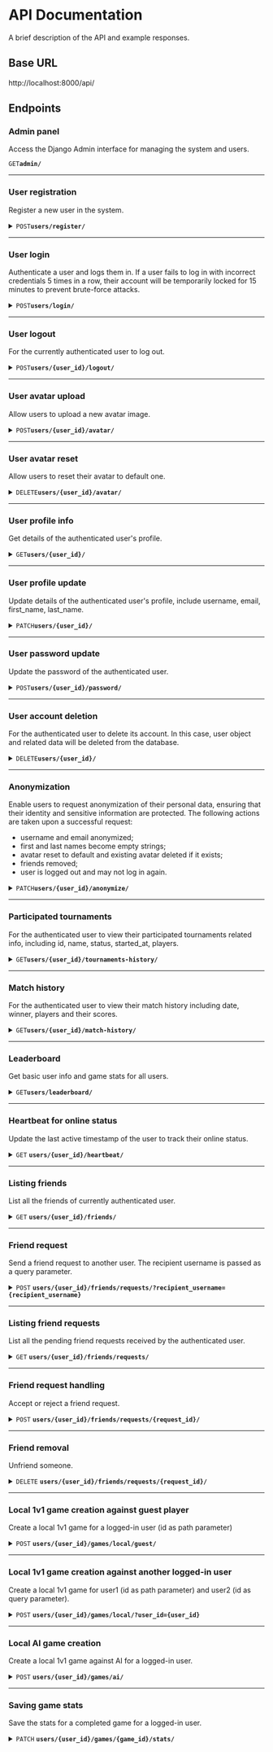 # API Documentation

A brief description of the API and example responses.

## Base URL

http://localhost:8000/api/

## Endpoints

### Admin panel

Access the Django Admin interface for managing the system and users.

<code>GET</code><code><b>admin/</b></code>

---

### User registration

Register a new user in the system.

<details>
    <summary><code>POST</code><code><b>users/register/</b></code></summary>

- **Expected Request Body**:
  ```json
  {
    "username": "user1",
    "password1": "securepassword123",
    "password2": "securepassword123"
  }
  ```
- **Response**
  - **201**
    ```json
    {
      "id": 1,
      "username": "user1",
      "message": "User created."
    }
    ```
  - **400**
    ```json
    { "errors": { "username": ["A user with that username already exists."] } }
    ```
    ```json
    { "errors": { "password2": ["The two password fields didn’t match."] } }
    ```
    ```json
    {
      "errors": {
        "password2": [
          "This password is too short. It must contain at least 8 characters.",
          "This password is too common.",
          "This password is entirely numeric."
        ]
      }
    }
    ```

</details>

---

### User login

Authenticate a user and logs them in. If a user fails to log in with incorrect credentials 5 times in a row, their account will be temporarily locked for 15 minutes to prevent brute-force attacks.

<details>
    <summary><code>POST</code><code><b>users/login/</b></code></summary>

- **Expected Request Body**:
  ```json
  {
    "username": "user1",
    "password": "securepassword123"
  }
  ```
- **Response**
  - **200**
    ```json
    {
      "id": 1,
      "username": "user1",
      "message": "Login successful."
    }
    ```
  - **400**
    ```json
    { "errors": "User is already authenticated." }
    ```
  - **401**
    ```json
    { "errors": "Invalid password." }
    ```
    ```json
    { "errors": "Username does not exist." }
    ```
    ```json
    { "errors": "Username and password are required." }
    ```
  - **403**
    - When the user fails to log in due to incorrect credentials 5 times in a row
      ```json
      { "error": "Locked out due to too many login failures." }
      ```

</details>

---

### User logout

For the currently authenticated user to log out.

<details>
    <summary><code>POST</code><code><b>users/{user_id}/logout/</b></code></summary>

- **Response**
  - **200**
    ```json
    {
      "id": 1,
      "username": "user1",
      "message": "Logout successful."
    }
    ```
  - **401**
    ```json
    { "errors": "User is not authenticated." }
    ```

</details>

---

### User avatar upload

Allow users to upload a new avatar image.

<details>
    <summary><code>POST</code><code><b>users/{user_id}/avatar/</b></code></summary>

- **Expected Request Body**:
  The request should be a `multipart/form-data` request with the following field:
  `avatar: The avatar image file (JPG, JPEG, PNG) to be uploaded.`
- **Response**
  - **200**
    ```json
    {
      "id": 1,
      "username": "user1",
      "message": "Avatar updated.",
      "avatar_url": "/media/avatars/1/<filename>"
    }
    ```
  - **400**
    - When the file extension is not allowed
      ```json
      {
        "errors": {
          "avatar": [
            "File extension “gif” is not allowed. Allowed extensions are: jpg, jpeg, png."
          ]
        }
      }
      ```
    - When the file size exceeds the limit
      ```json
      {
        "errors": {
          "avatar": ["File size exceeds the limit <MAX_FILE_SIZE> MB."]
        }
      }
      ```
    - When no file is uploaded
      ```json
      { "errors": "No file uploaded." }
      ```
  - **401**
    ```json
    { "errors": "User is not authenticated." }
    ```

</details>

---

### User avatar reset

Allow users to reset their avatar to default one.

<details>
    <summary><code>DELETE</code><code><b>users/{user_id}/avatar/</b></code></summary>

- **Response**
  - **200**
    ```json
    {
      "id": 1,
      "username": "user1",
      "message": "Avatar reset.",
      "avatar_url": "/static/avatars/default.png"
    }
    ```
  - **401**
    ```json
    { "errors": "User is not authenticated." }
    ```

</details>

---

### User profile info

Get details of the authenticated user's profile.

<details>
    <summary><code>GET</code><code><b>users/{user_id}/</b></code></summary>

- **Response**
  - **200**
    ```json
    {
      "id": 1,
      "username": "user1",
      "avatar": "/media/avatars/1/<filename>",
      "email": "...",
      "first_name": "...",
      "last_name": "...",
      "total_wins": 10,
      "total_losses": 5
    }
    ```
  - **401**
    ```json
    { "errors": "User is not authenticated." }
    ```

</details>

---

### User profile update

Update details of the authenticated user's profile, include username, email, first_name, last_name.

<details>
    <summary><code>PATCH</code><code><b>users/{user_id}/</b></code></summary>

- **Expected Request Body**:
  ```json
  {
    "username": "test_update",
    "email": "test_update@email.com",
    "first_name": "test_update",
    "last_name": "test_update"
  }
  ```
- **Response**
  - **200**
    ```json
    {
      "id": 1,
      "username": "test_update",
      "message": "User profile updated."
    }
    ```
  - **401**
    ```json
    { "errors": "User is not authenticated." }
    ```

</details>

---

### User password update

Update the password of the authenticated user.

<details>
    <summary><code>POST</code><code><b>users/{user_id}/password/</b></code></summary>

- **Expected Request Body**:
  ```json
  {
    "old_password": "securepassword123",
    "new_password1": "securepassword456",
    "new_password2": "securepassword456"
  }
  ```
- **Response**
  - **200**
    ```json
    {
      "id": 1,
      "username": "user1",
      "message": "User password updated."
    }
    ```
  - **400**
    ```json
    {
      "errors": {
        "new_password2": ["The two password fields didn’t match."]
      }
    }
    ```
    ```json
    {
      "errors": {
        "new_password1": ["New password cannot be the same as the old one."]
      }
    }
    ```
  - **401**
    ```json
    { "errors": "User is not authenticated." }
    ```

</details>

---

### User account deletion

For the authenticated user to delete its account. In this case, user object and related data will be deleted from the database.

<details>
    <summary><code>DELETE</code><code><b>users/{user_id}/</b></code></summary>

- **Response**
  - **200**
    ```json
    {
      "id": 1,
      "username": "user1",
      "message": "Account deleted."
    }
    ```
  - **401**
    ```json
    { "errors": "User is not authenticated." }
    ```

</details>

---

### Anonymization

Enable users to request anonymization of their personal data, ensuring that their identity and sensitive information are protected. The following actions are taken upon a successful request:

- username and email anonymized;
- first and last names become empty strings;
- avatar reset to default and existing avatar deleted if it exists;
- friends removed;
- user is logged out and may not log in again.

<details>
    <summary><code>PATCH</code><code><b>users/{user_id}/anonymize/</b></code></summary>

- **Response**
  - **200**
    ```json
    { "message": "Your data has been anonymized. Logging out..." }
    ```
  - **400**
    ```json
    { "errors": "User is already anonymized." }
    ```
  - **401**
    ```json
    { "errors": "User is not authenticated." }
    ```

</details>

---

### Participated tournaments

For the authenticated user to view their participated tournaments related info, including id, name, status, started_at, players.

<details>
    <summary><code>GET</code><code><b>users/{user_id}/tournaments-history/</b></code></summary>

- **Response**
  - **200**
    ```json
    {
        "participated_tournaments": [
            {
                "id": 1,
                "name": "Player1's game",
                "status": "PENDING",
                "started_at": null,
                "players": [
                    "user1",
                    "user2",
                    "user3"
                ],
                "winner": "user1",
            }
            "... more items ..."
        ]
    }
    ```
  - **401**
    ```json
    { "errors": "User is not authenticated." }
    ```

</details>

---

### Match history

For the authenticated user to view their match history including date, winner, players and their scores.

<details>
    <summary><code>GET</code><code><b>users/{user_id}/match-history/</b></code></summary>

- **Response**
  - **200**
    ```json
    {
        "match_history": [
            {
                "game_id": 2,
                "date_played": "YYYY-MM-DDTHH:MM:SS.sssZ",
                "player1:": "user1",
                "player2": "user2",
                "winner": "user2",
                "player1_score": 7,
                "player2_score": 10
            },
            {
                "game_id": 1,
                "date_played": "YYYY-MM-DDTHH:MM:SS.sssZ",
                "player1:": "user1",
                "player2": "user2",
                "winner": "user1",
                "player1_score": 10,
                "player2_score": 8
            }
            "... more items ..."
        ]
    }
    ```
  - **401**
    ```json
    { "errors": "User is not authenticated." }
    ```

</details>

---

### Leaderboard

Get basic user info and game stats for all users.

<details>
    <summary><code>GET</code><code><b>users/leaderboard/</b></code></summary>

- **Response**
  - **200**
    ```json
    [
        {
            "id": 1,
            "username": "user1",
            "avatar": "/media/avatars/1/<filename>",
            "total_wins": 10,
            "win_rate": 75.0,
            "rank": 1,
        },
        {
            "id": 2,
            "username": "user2",
            "avatar": "/media/avatars/2/<filename>",
            "total_wins": 10,
            "win_rate": 50.0,
            "rank": 2,
        }
        "... more items ..."
    ]
    ```

</details>

---

### Heartbeat for online status

Update the last active timestamp of the user to track their online status.

<details>
    <summary>
        <code>GET</code>
        <code><b>users/{user_id}/heartbeat/</b></code>
    </summary>

- **Response**
  - **200**
    ```json
    { "message": "Heartbeat updated." }
    ```
  - **401**
    ```json
    { "errors": "User is not authenticated." }
    ```

</details>

---

### Listing friends

List all the friends of currently authenticated user.

<details>
    <summary>
        <code>GET</code>
        <code><b>users/{user_id}/friends/</b></code>
    </summary>

- **Response**
  - **200**
    ```json
    {
        "friends": [
            {
                "id": 2,
                "username": "user2",
                "avatar": "/media/avatars/2/<filename>"
            }
            "... more items ..."
        ]
    }
    ```
  - **401**
    - When the user is not authenticated
      ```json
      { "errors": "User is not authenticated." }
      ```

</details>

---

### Friend request

Send a friend request to another user. The recipient username is passed as a query parameter.

<details>
    <summary>
        <code>POST</code>
        <code><b>users/{user_id}/friends/requests/?recipient_username={recipient_username}</b></code>
    </summary>

- **Response**
  - **201**
    ```json
    { "message": "Friend request sent." }
    ```
  - **400**
    - When the user_id in url matches the authenticated user's id
      ```json
      { "errors": "You cannot send a friend request to yourself." }
      ```
    - When no recipient_username query param is passed
      ```json
      { "errors": "Missing recipient_username query parameter." }
      ```
    - When the same request has been sent earlier
      ```json
      { "errors": "Friend request already sent." }
      ```
    - When recipient is already a friend of the user
      ```json
      { "errors": "Already friends with this user." }
      ```
  - **401**
    - When the user is not authenticated
      ```json
      { "errors": "User is not authenticated." }
      ```
  - **404**
    - When the recipient's id does not exist in database
      ```json
      { "errors": "Recipient of the friend request not found." }
      ```

</details>

---

### Listing friend requests

List all the pending friend requests received by the authenticated user.

<details>
    <summary>
        <code>GET</code>
        <code><b>users/{user_id}/friends/requests/</b></code>
    </summary>

- **Response**
  - **200**
    ```json
    {
        "friend_requests": [
            {
                "id": 1,
                "sender": "user1",
                "sent at": "YYYY-MM-DDTHH:MM:SS.sssZ"
            }
            "... more items ..."
        ]
    }
    ```
  - **401**
    ```json
    { "errors": "User is not authenticated." }
    ```

</details>

---

### Friend request handling

Accept or reject a friend request.

<details>
    <summary>
        <code>POST</code>
        <code><b>users/{user_id}/friends/requests/{request_id}/</b></code>
    </summary>

- **Expected Request Body**:
  ```json
  { "accepted": true }
  ```
  - `accepted` (**boolean**): Can be **true** or **false** depending on whether the user accepts or rejects.
- **Response**
  - **200**
    ```json
    { "message": "Friend request accepted/rejected." }
    ```
  - **401**
    ```json
    { "errors": "User is not authenticated." }
    ```
  - **404**
    ```json
    { "errors": "friend request not found" }
    ```

</details>

---

### Friend removal

Unfriend someone.

<details>
    <summary>
        <code>DELETE</code>
        <code><b>users/{user_id}/friends/requests/{request_id}/</b></code>
    </summary>

- **Response**
  - **204**
  - **400**
    ```json
    { "errors": "Not friends with this user(id=5)." }
    ```
  - **401**
    ```json
    { "errors": "User is not authenticated." }
    ```

</details>

---

### Local 1v1 game creation against guest player

Create a local 1v1 game for a logged-in user (id as path parameter)

<details>
    <summary>
        <code>POST</code>
        <code><b>users/{user_id}/games/local/guest/</b></code>
    </summary>

- **Response**
  - **201**
    ```json
    {
      "message": "Local game created.",
      "game_id": 1
    }
    ```
  - **401**
    ```json
    { "errors": "User is not authenticated." }
    ```

</details>

---

### Local 1v1 game creation against another logged-in user

Create a local 1v1 game for user1 (id as path parameter) and user2 (id as query parameter).

<details>
    <summary>
        <code>POST</code>
        <code><b>users/{user_id}/games/local/?user_id={user_id}</b></code>
    </summary>

- **Response**
  - **201**
    ```json
    {
      "message": "Local game created.",
      "game_id": 1
    }
    ```
  - **400**
    ```json
    { "errors": "player1 and player2 cannot be the same user." }
    ```
  - **401**
    ```json
    { "errors": "User is not authenticated." }
    ```
  - **404**
    ```json
    { "errors": "User not found with user_id 42." }
    ```

</details>

---

### Local AI game creation

Create a local 1v1 game against AI for a logged-in user.

<details>
    <summary>
        <code>POST</code>
        <code><b>users/{user_id}/games/ai/</b></code>
    </summary>

- **Response**
  - **201**
    ```json
    {
      "message": "AI game created.",
      "game_id": 2
    }
    ```
  - **401**
    ```json
    { "errors": "User is not authenticated." }
    ```

</details>

---

### Saving game stats

Save the stats for a completed game for a logged-in user.

<details>
    <summary>
        <code>PATCH</code>
        <code><b>users/{user_id}/games/{game_id}/stats/</b></code>
    </summary>

- **Expected Request Body**:
  ```json
  {
    "player1_score": 6,
    "player2_score": 10
  }
  ```

````

- **Response**
  - **200**
    ```json
    { "message": "Game stats saved." }
    ```
  - **400**
    - When the data in Json payload is malformed
      ```json
      { "errors": "Invalid JSON input." }
      ```
    - When errors occur during the form validation
      ```json
      {
        "errors": {
          "player2_score": ["This field is required."]
        }
      }
      ```
  - **401**
    ```json
    { "errors": "User is not authenticated." }
    ```
  - **403**
    - When the logged-in user is not a player of the game
      ```json
      { "errors": "You are not part of this game." }
      ```
  - **404**
    ```json
    { "errors": "Game not found." }
    ```

</details>

---

### Tournament creation

Create a tournament.

<details>
    <summary>
        <code>POST</code>
        <code><b>tournaments/?user_id={user_id}</b></code>
    </summary>

- **Expected Request Body**:
  ```json
  {
    "tournament_name": "",
    "display_name": "player1"
  }
  ```
- **Response**
  - **201**
    ```json
    {
      "message": "Tournament created.",
      "tournament_id": 1,
      "tournament_name": "player1's tournament"
    }
    ```
  - **400**
    - When the data in Json payload is malformed
      ```json
      { "errors": "Invalid JSON input." }
      ```
    - When errors occur during the form validation
      ```json
      {
        "errors": {
          "display_name": ["This field is required."]
        }
      }
      ```
    - When user_id is not passed as query param
      ```json
      { "errors": "Missing user_id query parameter." }
      ```
    - When invalid user_id is passed, e.g. a string
      ```json
      { "errors": "Invalid user_id value passed in query param." }
      ```
  - **401**
    ```json
    { "errors": "User is not authenticated." }
    ```
  - **404**
    - When user is not found with given user_id
      ```json
      { "errors": "User not found with user_id {user_id}." }
      ```

</details>

---

### Tournament joining

Join a tournament.

<details>
    <summary>
        <code>PATCH</code>
        <code><b>tournaments/{id}/players/?user_id={user_id}</b></code>
    </summary>

- **Expected Request Body**:
  ```json
  { "display_name": "player2" }
  ```
- **Response**
  - **200**
    ```json
    {
      "message": "player2 joined tournament.",
      "tournament_id": 1,
      "tournament_name": "player1's tournament"
    }
    ```
  - **400**
    ```json
    { "errors": "Invalid JSON input." }
    ```
    ```json
    {
      "errors": {
        "display_name": ["This field is required."]
      }
    }
    ```
    ```json
    { "errors": "Missing user_id query parameter." }
    ```
    ```json
    { "errors": "Invalid user_id value passed in query param." }
    ```
    ```json
    { "errors": "['Tournament has already started/completed.']" }
    ```
    ```json
    { "errors": "['Tournament is full']" }
    ```
    ```json
    { "errors": "['You are already in this tournament.']" }
    ```
    ```json
    {
      "errors": "['Display name is already taken in this tournament. Choose another.']"
    }
    ```
  - **401**
    ```json
    { "errors": "User is not authenticated." }
    ```
  - **404**
    ```json
    { "errors": "User not found with user_id {user_id}." }
    ```
    ```json
    { "errors": "Tournament not found with tournament_id {tournament_id}." }
    ```

</details>

---

### Tournament commencement

Start a tournament.

<details>
    <summary>
        <code>PATCH</code>
        <code><b>tournaments/{id}/start/?user_id={user_id}</b></code>
    </summary>

- **Response**
  - **200**
    ```json
    {
      "message": "Tournament started.",
      "tournament_id": 1,
      "tournament_name": "player1's tournament"
    }
    ```
  - **400**
    ```json
    { "errors": "Missing user_id query parameter." }
    ```
    ```json
    { "errors": "Invalid user_id value passed in query param." }
    ```
    ```json
    { "errors": "['Tournament has already started/completed.']" }
    ```
    ```json
    { "errors": "['Cannot start tournament with less than 3 players.']" }
    ```
    ```json
    { "errors": "['Only tournament players can start the tournament.']" }
    ```
  - **401**
    ```json
    { "errors": "User is not authenticated." }
    ```
  - **404**
    ```json
    { "errors": "User not found with user_id {user_id}." }
    ```
    ```json
    { "errors": "Tournament not found with tournament_id {tournament_id}." }
    ```

</details>

---

### Tournament stats saving

Save the stats of a completed tournament.

<details>
    <summary>
        <code>PATCH</code>
        <code><b>tournaments/{id}/stats/?user_id={user_id}</b></code>
    </summary>

- **Expected Request Body**:
  ```json
  { "winner_id": 2 }
  ```
- **Response**
  - **200**
    ```json
    {
      "message": "Tournament stats saved.",
      "tournament_id": 1,
      "tournament_name": "player1's tournament"
    }
    ```
  - **400**
    ```json
    { "errors": "Invalid JSON input." }
    ```
    ```json
    { "errors": "Missing winner_id field in request body." }
    ```
    ```json
    { "errors": "Missing user_id query parameter." }
    ```
    ```json
    { "errors": "Invalid user_id value passed in query param." }
    ```
    ```json
    { "errors": "['Only tournament players can save stats.']" }
    ```
    ```json
    { "errors": "['Tournament is not active.']" }
    ```
    ```json
    { "errors": "['Winner must be a player in the tournament.']" }
    ```
  - **401**
    ```json
    { "errors": "User is not authenticated." }
    ```
  - **404**
    ```json
    { "errors": "User not found with user_id {user_id}." }
    ```
    ```json
    { "errors": "Tournament not found with tournament_id {tournament_id}." }
    ```
    ```json
    { "errors": "Winner not found with winner_id {winner_id}." }
    ```

</details>

---

### Get guest player id

<details>
    <summary>
        <code>GET</code>
        <code><b>get-guest-id/</b></code>
    </summary>

- **Response**
  - **200**
    ```json
    { "id": 1 }
    ```
  - **404**
    ```json
    { "errors": "Guest player not found." }
    ```

</details>
````

---

### Get data of all logged-in users

<details>
    <summary>
        <code>GET</code>
        <code><b>users/</b></code>
    </summary>

- **Response**
  - **200**
    ```json
    {
        "users": [
            {
                "id": 3,
                "username": "test1"
            },
            {
                "id": 4,
                "username": "test2"
            },
            "... more items ..."
        ]
    }
    ```

</details>
````